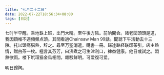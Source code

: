 ```yaml
---
title: "七月二十二日"
date: 2022-07-22T18:56:34+08:00
tags: [日記]
---
```


七时半早醒。乘地鉄上班，出門大晴。至午後方陰。前晌開会。諸老闆頭頭是道，我因頚椎不適頻頻点頭。其間看過Chainsaw Man 99話。聞聴下午活動去十三陵。托以頭痛脳熱，辞之。尋至万聖消遣。購書一冊。歸途路経联印茶引。店主熱情，贈白茶一枚。極言其芬芳，曰沸煮之可生津利口，裨益健康。他日或試之。悶熱欲雨。楼下玳瑁猫金烏相間，雜駁鮮明。可爱復可爱。

明日歸陶。